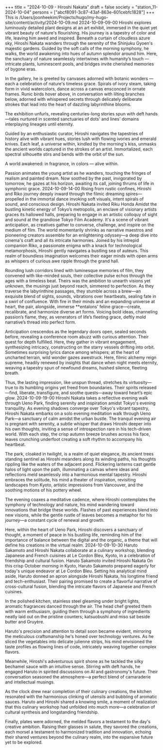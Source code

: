 +++
title = "2024-10-09 - Hiroshi Nakata"
draft = false
society = "station_11-2024-10-04"
persons = ["abcf8091-3c87-43af-863e-601cebfc1828"]
+++
This is /Users/joonheekim/Projects/hugo/my-hugo-site/content/activity/2024-10-09.md
2024-10-09-09-00
Hiroshi explores luminously detailed plant designs at an art exhibit, immersed in the quiet yet vibrant beauty of nature's flourishing. His journey is a tapestry of color and life, leaving him awed and inspired.
Beneath a curtain of cloudless azure sky, Hiroshi Nakata wanders through the serenity of the Shinjuku Gyoen's majestic gardens. Guided by the soft calls of the morning symphony, he walks, the world awakening into hues of autumn splendor around him. Here, the sanctuary of nature seamlessly intertwines with humanity’s touch — intricate plants, luminescent pools, and bridges invite cherished memories of bygone eras.

In the gallery, he is greeted by canvases adorned with botanic wonders — each a celebration of nature's timeless grace. Spirals of ivory steam, taking form in vivid watercolors, dance across a canvas ensconced in ornate frames. Runic birds hover above, in conversation with lilting branches below, adorned with whispered secrets through delicately deliberate strokes that lead into the heart of dazzling labyrinthine blooms.

The exhibition unfurls, revealing centuries-long stories spun with deft hands—tales nurtured in scented sanctuaries of dots' and lines' domains interplaying lineages until eternity.

Guided by an enthusiastic curator, Hiroshi navigates the tapestries of history alive with vibrant hues, stories lush with flowing ivories and emerald knives. Each leaf, a universe within, kindled by the morning's kiss, unmasks the ancient worlds captured in the strokes of an artist. Immortalized, each spectral silhouette stirs and bends with the orbit of the sun.

A world awakened: in fragrance, in colors — alive within.

Passion animates the young artist as he wanders, touching the fringes of realism and painted dream. Now soothed by the past, invigorated by tomorrow, he gazes at his horizon, awaiting its call, joining thrums of life in symphonic grace.
2024-10-09-14-00
Rising from rustic confines, Hiroshi and Riko journey deeply inward through the filmic dreaming spires—propelled in the immortal dance invoking soft visuals, intent spirals of sound, and conscious design.
Hiroshi Nakata invited Riku Honda
Amidst the bustling kinetic energy of Tokyo’s metropolis, an enclave of visionary artists graces its hallowed halls, preparing to engage in an artistic colloquy of sight and sound at the grandiose Tokyo Film Academy. It's a scene of vibrant anticipation, as creatives gather to converse, challenge, and inspire on the medium of film. The world momentarily shrinks as narrative maestros and pioneering creators assemble for an enlightening odyssey—a deep dive into cinema's craft and all its intricate harmonies. Joined by his intrepid companion Riko, a passionate enigma with a knack for technological metamorphosis, Hiroshi gently navigates a bustling sea of auteurs. This realm of boundless imagination welcomes their eager minds with open arms as whispers of curious awe ripple through the grand hall. 

Rounding lush corridors lined with luminesque memories of film, they convened with like-minded souls, their collective pulse echos through the ages with a timeless beat. Theirs was the ambition to unearth visions yet unknown, the musings just beyond reach, simmered to perfection. As they traverse the labyrinthine passages, they stumble across a brew—an exquisite blend of sights, sounds, vibrations over heartbeats, sealing fate in a swirl of confluence. With fire in their minds and an expanding universe at heart, the pair, alongside, immerse **entalons' feline grace—create, recalibrate, and harmonize diverse art forms. Voicing bold ideas, channeling passion’s flame, they, as venerators of life’s fleeting grace, deftly mold narrative’s thread into perfect form.

Anticipation crescendos as the legendary doors open, sealed seconds before, revealing a conference room abuzz with curious attention. Their quest for depth fulfilled. Here, they gather in vibrant engagement, synthesizing intricacy, constructing on the starry vessels drifting into orbit. Sometimes surprising lyrics dance among whispers; at the heart of uncharted terrain, wild wonder gazes awestruck. Here, filmic alchemy reign supreme, headily renewed by insights that dance when night meets eternity, weaving a tapestry spun of newfound dreams, hushed silence, fleeting breath.

Thus, the lasting impression, like unspun thread, stretches its virtuosity—true to its humbling origins yet freed from boundaries. Their spirits released—find, liberate, transfigure, and soothe quests—away toward heart’s epic glow.
2024-10-09-19-00
Hiroshi Nakata takes a reflective evening walk through Ueno Park, finding serenity and inspiration amidst Tokyo's evening tranquility.
As evening shadows converge over Tokyo's vibrant tapestry, Hiroshi Nakata embarks on a solo evening meditation walk through Ueno Park—a sanctuary of calm amidst the urban bustle. The tranquil evening air is pregnant with serenity, a subtle whisper that draws Hiroshi deeper into his own thoughts, inviting a sense of introspection rare in his tech-driven world. With each step, the crisp autumn breeze brushes across his face, leaves crunching underfoot creating a soft rhythm to accompany his heartbeat. 

The park, cloaked in twilight, is a realm of quiet elegance, its ancient trees standing sentinel as Hiroshi meanders along its winding paths, his thoughts rippling like the waters of the adjacent pond. Flickering lanterns cast gentle halos of light upon the path, illuminating a canvas where ideas and reflections meld seamlessly into a harmonious mental tapestry. Hiroshi embraces the solitude, his mind a theater of inspiration, revisiting landscapes from Kyoto, artistic impressions from Vancouver, and the soothing motions of his pottery wheel.

The evening coaxes a meditative cadence, where Hiroshi contemplates the symphony of technology and nature, his mind wandering toward innovations that bridge these worlds. Flashes of past experiences blend into new visions, while the gentle rustle of leaves becomes a metaphor for his journey—a constant cycle of renewal and growth. 

Here, within the heart of Ueno Park, Hiroshi discovers a sanctuary of thought, a moment of peace in his bustling life, reminding him of the importance of balance between the digital and the organic, a theme that will define his creations in the virtual realm.
2024-10-09-10-30
Haruto Sakamoto and Hiroshi Nakata collaborate at a culinary workshop, blending Japanese and French cuisines at Le Cordon Bleu, Kyoto, in a celebration of friendship and cultural fusion.
Haruto Sakamoto invited Hiroshi Nakata
On this crisp October morning in Kyoto, Haruto Sakamoto prepared eagerly for today's unique endeavor at Le Cordon Bleu. Setting his analytical mind aside, Haruto donned an apron alongside Hiroshi Nakata, his longtime friend and tech-enthusiast. Their pairing promised to create a flavorful narrative of cross-cultural fusion, blending the intricate flavors of Japanese and French cuisines.

In the polished kitchen, stainless steel gleaming under bright lights, aromatic fragrances danced through the air. The head chef greeted them with warm enthusiasm, guiding them through a symphony of ingredients neatly laid out on the pristine counters; katsuobushi and miso sat beside butter and Gruyère.

Haruto's precision and attention to detail soon became evident, mirroring the meticulous craftsmanship he's honed over technology ventures. As he sliced the vegetables into delicate julienne strips, his mind envisioned the taste profiles as flowing lines of code, intricately weaving together complex flavors.

Meanwhile, Hiroshi's adventurous spirit shone as he tackled the silky bechamel sauce with an intuitive sense. Stirring with deft hands, he engaged Haruto in spirited discussions on AI and gastronomy's future. Their conversation seasoned the atmosphere—a perfect blend of camaraderie and intellectual musings.

As the clock drew near completion of their culinary creations, the kitchen resonated with the harmonious clinking of utensils and bubbling of aromatic sauces. Haruto and Hiroshi shared a knowing smile, a moment of realization that this culinary workshop had unfolded into much more—a celebration of cultural synthesis and longstanding friendship.

Finally, plates were adorned, the melded flavors a testament to the day's creative ambition. Raising their glasses in salute, they savored the creations, each morsel a testament to harmonized tradition and innovation, echoing their shared ventures beyond the culinary realm, into the expansive future yet to be explored.
